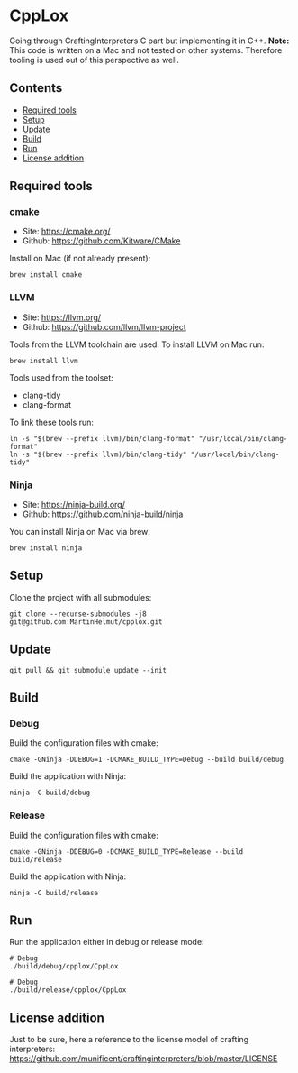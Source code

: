 # CppLox

Going through CraftingInterpreters C part but implementing it in C++. **Note:** This code is written on a Mac and not tested on other systems. Therefore tooling is used out of this perspective as well.

## Contents

* [Required tools](#required-tools)
* [Setup](#setup)
* [Update](#update)
* [Build](#build)
* [Run](#run)
* [License addition](#license-addition)

## Required tools

### cmake

* Site: https://cmake.org/
* Github: https://github.com/Kitware/CMake

Install on Mac (if not already present):

```shell script
brew install cmake
```

### LLVM

* Site: https://llvm.org/
* Github: https://github.com/llvm/llvm-project

Tools from the LLVM toolchain are used. To install LLVM on Mac run:

```shell script
brew install llvm
```

Tools used from the toolset:

* clang-tidy
* clang-format

To link these tools run:

```shell script
ln -s "$(brew --prefix llvm)/bin/clang-format" "/usr/local/bin/clang-format"
ln -s "$(brew --prefix llvm)/bin/clang-tidy" "/usr/local/bin/clang-tidy"
```

### Ninja

* Site: https://ninja-build.org/
* Github: https://github.com/ninja-build/ninja

You can install Ninja on Mac via brew:

```shell script
brew install ninja
```

## Setup

Clone the project with all submodules:

```shell script
git clone --recurse-submodules -j8 git@github.com:MartinHelmut/cpplox.git
```

## Update

```shell script
git pull && git submodule update --init
```

## Build

### Debug

Build the configuration files with cmake:

```shell script
cmake -GNinja -DDEBUG=1 -DCMAKE_BUILD_TYPE=Debug --build build/debug
```

Build the application with Ninja:

```shell script
ninja -C build/debug
```

### Release

Build the configuration files with cmake:

```shell script
cmake -GNinja -DDEBUG=0 -DCMAKE_BUILD_TYPE=Release --build build/release
```

Build the application with Ninja:

```shell script
ninja -C build/release
```

## Run

Run the application either in debug or release mode:

```shell script
# Debug
./build/debug/cpplox/CppLox

# Debug
./build/release/cpplox/CppLox
```

## License addition

Just to be sure, here a reference to the license model of crafting interpreters:
https://github.com/munificent/craftinginterpreters/blob/master/LICENSE
